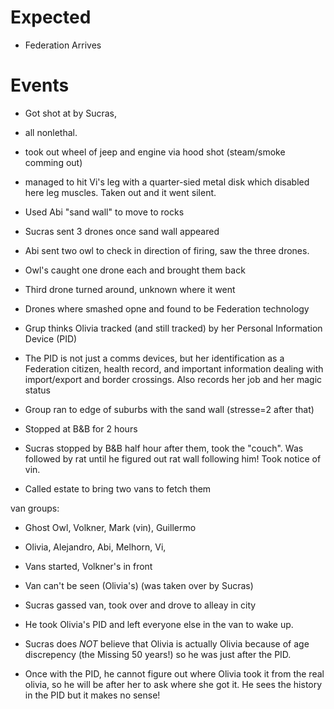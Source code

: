 
# Expected

- Federation Arrives 

# Events

- Got shot at by Sucras,

- all nonlethal.

- took out wheel of jeep and engine via hood shot (steam/smoke comming out)

- managed to hit Vi's leg with a quarter-sied metal disk which disabled here leg muscles. Taken out and it went silent.

- Used Abi "sand wall" to move to rocks


- Sucras sent 3 drones once sand wall appeared

- Abi sent two owl to check in direction of firing, saw the three drones.

- Owl's caught one drone each and brought them back

- Third drone turned around, unknown where it went

- Drones where smashed opne and found to be Federation technology

- Grup thinks Olivia tracked (and still tracked) by her Personal Information Device (PID)

- The PID is not just a comms devices, but her identification as a Federation citizen, health record, and important information dealing with import/export and border crossings. Also records her job and her magic status

- Group ran to edge of suburbs with the sand wall (stresse=2 after that)

- Stopped at B&B for 2 hours

- Sucras stopped by B&B half hour after them, took the "couch". Was followed by rat until he figured out rat wall following him! Took notice of vin.

- Called estate to bring two vans to fetch them

van groups:

- Ghost Owl, Volkner, Mark (vin), Guillermo

- Olivia, Alejandro, Abi, Melhorn, Vi, 

- Vans started, Volkner's in front

- Van can't be seen (Olivia's) (was taken over by Sucras)

- Sucras gassed van, took over and drove to alleay in city

- He took Olivia's PID and left everyone else in the van to wake up.

- Sucras does *NOT* believe that Olivia is actually Olivia because of age discrepency (the Missing 50 years!) so he was just after the PID.

- Once with the PID, he cannot figure out where Olivia took it from the real olivia, so he will be after her to ask where she got it. He sees the history in the PID but it makes no sense!


